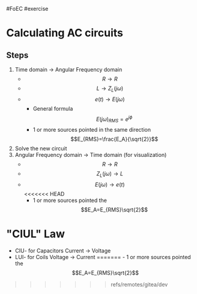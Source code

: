 #FoEC #exercise 

# Calculating AC circuits
## Steps
1. Time domain → Angular Frequency domain
	- $$R\rightarrow R$$
	- $$L\rightarrow Z_L(j\omega)$$
	- $$e(t)\rightarrow E(j\omega)$$
		-  General formula<br> $$E(j\omega)_{RMS}=e^{j\phi}$$
		- 1 or more sources pointed in the same direction<br> $$E_{RMS}=\frac{E_A}{\sqrt{2}}$$
2. Solve the new circuit
3. Angular Frequency domain → Time domain (for visualization)
	- $$R\rightarrow R$$
	- $$Z_L(j\omega)\rightarrow L$$
	- $$E(j\omega)\rightarrow e(t)$$
<<<<<<< HEAD
		- 1 or more sources pointed the <br> $$E_A=E_{RMS}\sqrt{2}$$

# "CIUL" Law
- CIU- for Capacitors Current → Voltage
- LUI- for Coils Voltage → Current
=======
		- 1 or more sources pointed the <br> $$E_A=E_{RMS}\sqrt{2}$$
>>>>>>> refs/remotes/gitea/dev

